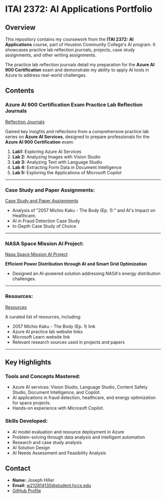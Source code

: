 # ITAI 2372: AI Applications Portfolio  

## Overview  

This repository contains my coursework from the **ITAI 2372: AI Applications** course, part of Houston Community College's AI program. It showcases practice lab reflection journals, projects, case study assignments, and other writing assignments.

The practice lab reflection journals detail my preparation for the **Azure AI 900 Certification** exam and demonstrate my ability to apply AI tools in Azure to address real-world challenges.


## Contents  

### **Azure AI 900 Certification Exam Practice Lab Reflection Journals**  
[Reflection Journals](https://github.com/Jsphhiller24-hub/ITAI_2372_AI_Applications_Portfolio/tree/main/reflection_journals)


Gained key insights and reflections from a comprehensive practice lab series on **Azure AI Services**, designed to prepare professionals for the **Azure AI 900 Certification** exam:  

1. **Lab1:** Exploring Azure AI Services 
2. **Lab 2:** Analyzing Images with Vision Studio  
3. **Lab 3:** Analyzing Text with Language Studio  
4. **Lab 4:** Extracting Form Data in Document Intelligence  
5. **Lab 5:** Exploring the Applications of Microsoft Copilot  

---

### **Case Study and Paper Assignments:**  
[Case Study and Paper Assignments](https://github.com/Jsphhiller24-hub/ITAI_2372_AI_Applications_Portfolio/tree/main/case_study_and_papers)  

 
- Analysis of "2057 Michio Kaku - The Body (Ep. 1):" and AI's Impact on Healthcare.
- AI in Fraud Detection Case Study
- In-Depth Case Study of Choice
  

---

### **NASA Space Mission AI Project:**  
[Nasa Space Mission AI Project](https://github.com/Jsphhiller24-hub/ITAI_2372_AI_Applications_Portfolio/tree/main/NASA_Space_Mission_AI_Project%3A)  

**Efficient Power Distribution through AI and Smart Grid Optimization**  
- Designed an AI-powered solution addressing NASA's energy distribution challenges.  

---

### **Resources:**  
[Resources](https://github.com/Jsphhiller24-hub/ITAI_2372_AI_Applications_Portfolio/tree/main/Resources)  

A curated list of resources, including:  
- 2057 Michio Kaku - The Body (Ep. 1) link  
- Azure AI practice lab website links  
- Microsoft Learn website link  
- Relevant research sources used in projects and papers

---

## Key Highlights  

### **Tools and Concepts Mastered:**  
- Azure AI services: Vision Studio, Language Studio, Content Safety Studio, Document Intelligence, and Copilot.  
- AI applications in fraud detection, healthcare, and energy optimization for space projects.  
- Hands-on experience with Microsoft Copilot.  

### **Skills Developed:**  
- AI model evaluation and resource deployment in Azure  
- Problem-solving through data analysis and intelligent automation  
- Research and case study analysis  
- AI Solution Design  
- AI Needs Assessment and Feasibility Analysis  

 

## Contact  

- **Name:** Joseph Hiller  
- **Email:** [w212814130@student.hccs.edu](mailto:w212814130@student.hccs.edu)  
- [GitHub Profile](https://github.com/Jsphhiller24-hub)  
